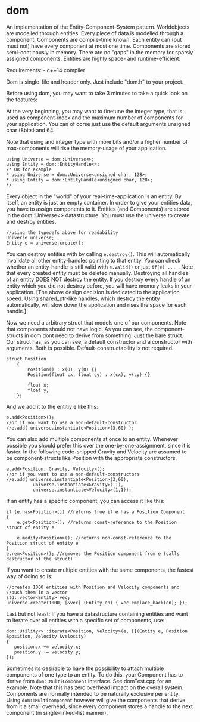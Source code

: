# dom
An implementation of the Entity-Component-System pattern. Worldobjects are modelled through entities.
Every piece of data is modelled through a component. Components are compile-time known.
Each entity can (but must not) have every component at most one time.
Components are stored semi-continously in memory. There are no "gaps" in the memory for
sparsly assigned components. Entities are highly space- and runtime-efficient.

Requirements: - c++14 compiler

Dom is single-file and header only. Just include "dom.h" to your project.

Before using dom, you may want to take 3 minutes to take a quick look on the features:

At the very beginning, you may want to finetune the integer type, that is used as component-index
and the maximum number of components for your application. You can of corse just use the default
arguments unsigned char (8bits) and 64.

Note that using and integer type with more bits and/or a higher number of max-components will
rise the memory-usage of your application. 

```
using Universe = dom::Universe<>;
using Entity = dom::EntityHandle<>;
/* OR for example
* using Universe = dom::Universe<unsigned char, 128>;
* using Entity = dom::EntityHandle<unsigned char, 128>;
*/
```

Every object in the "world" of your real-time-application is an entity.
By itself, an entity is just an empty container. In order to give your entities
data, you have to assign components to it. 
Entities (and Components) are stored in the dom::Universe<> datastructure. You must use the universe
to create and destroy entities. 

```
//using the typedefs above for readability
Universe universe;
Entity e = universe.create();
```

You can destroy entities with by calling `e.destroy()`. This will automatically invalidate all other
entity-handles pointing to that entity. You can check whether an entity-handle is still valid with
`e.valid()` or just `if(e) ... `.
Note that every created entity must be deleted manually. Destroying all handles of an entity DOES NOT
destroy the entity. If you destroy every handle of an entity which you did not destroy before, you
will have memory leaks in your application.
[The above design decision is dedicated to the application speed. Using shared_ptr-like handles, which
destroy the entity automatically, will slow down the application and rises the space for each handle.]

Now we need a arbitrary struct that models one of our components. Note that components should not have logic.
As you can see, the component-structs in dom dont need to derive from something. Just the bare struct.
Our struct has, as you can see, a default constructor and a constructor with arguments. Both is possible.
Default-constructability is not required.
```
struct Position
    {
        Position() : x(0), y(0) {}
        Position(float cx, float cy) : x(cx), y(cy) {}

        float x;
        float y;
    };
```

And we add it to the entitiy e like this:
```
e.add<Position>();
//or if you want to use a non-default-constructor
//e.add( universe.instantiate<Position>(3,60) );
```

You can also add multiple components at once to an entity. Whenever possible you should prefer this over the
one-by-one-assignment, since it is faster. In the following code-snipped Gravity and Velocity are assumed to
be component-structs like Position with the appropriate constructors.
```
e.add<Position, Gravity, Velocity>();
//or if you want to use a non-default-constructors
//e.add( universe.instantiate<Position>(3,60),
          universe.instantiate<Gravity>(-1),
          universe.instantiate<Velocity>(1,1));
```

If an entity has a specific component, you can access it like this:
```
if (e.has<Position>()) //returns true if e has a Position Component
{
    e.get<Position>(); //returns const-reference to the Position struct of entity e
    
    e.modify<Position>(); //returns non-const-reference to the Position struct of entity e
}
e.rem<Position>(); //removes the Position component from e (calls destructor of the struct)
```

If you want to create multiple entities with the same components, the fastest way of doing so is:
```
//creates 1000 entities with Position and Velocity components and
//push them in a vector
std::vector<Entity> vec;
universe.create(1000, [&vec] (Entity en) { vec.emplace_back(en); });
```

Last but not least: If you have a datastructure containing entities and want to iterate over all
entities with a specific set of components, use:
```
dom::Utility<>::iterate<Position, Velocity>(e, [](Entity e, Position &position, Velocity &velocity)
{
   position.x += velocity.x;
   position.y += velocity.y;
});
```

Sometimes its desirable to have the possibility to attach multiple components of one type to an entity. 
To do this, your Component has to derive from `dom::MultiComponent` interface. See domTest.cpp for an example.
Note that this has zero overhead impact on the overall system. Components are normally intended to be naturally 
exclusive per entity. Using `dom::Multicomponent` however will give the components that derive from it a small overhead, 
since every component stores a handle to the next component (in single-linked-list manner).
